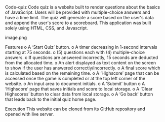 Code-quiz
Code quiz is a website built to render questions about the basics of JavaScript. Users will be provided with multiple-choice answers and have a time limit. The quiz will generate a score based on the user's data and append the user's score to a scoreboard. This application was built solely using HTML, CSS, and Javascript.

image.png

Features
o A ‘Start Quiz’ button. 
o A timer decreasing in 1-second intervals starting at 75 seconds. 
o (5) questions each with (4) multiple-choice answers. 
o If questions are answered incorrectly, 15 seconds are deducted from the allocated time. 
o An alert displayed as text content on the screen to show if the user has answered correctly/incorrectly. 
o A final score which is calculated based on the remaining time. 
o A ‘Highscore’ page that can be accessed once the game is completed or at the top left corner of the website. 
o An input area to document initials. 
o A ‘Submit’ button 
o A ‘Highscore’ page that saves initials and score to local storage. 
o A ‘Clear Highscores’ button to clear data from local storage.
o A ‘Go back’ button that leads back to the initial quiz home page.

Execution
This website can be cloned from its GitHub repository and opened with live server.